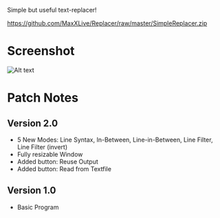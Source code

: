 Simple but useful text-replacer!

https://github.com/MaxXLive/Replacer/raw/master/SimpleReplacer.zip

# Screenshot
![Alt text](http://puu.sh/BBuCy/524df4060d.png)

# Patch Notes

## Version 2.0
+ 5 New Modes: Line Syntax, In-Between, Line-in-Between, Line Filter, Line Filter (invert)
+ Fully resizable Window
+ Added button: Reuse Output
+ Added button: Read from Textfile

## Version 1.0
+ Basic Program
